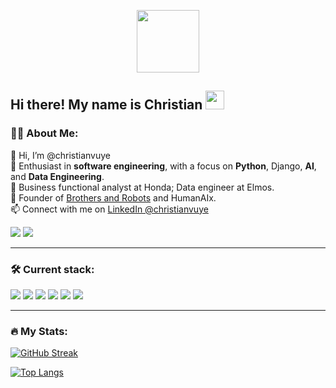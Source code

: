 <p align="center"><img src="https://media.giphy.com/media/M9gbBd9nbDrOTu1Mqx/giphy.gif" width="100"/></p>
<p align="center">

## Hi there! My name is Christian <img src="https://media.giphy.com/media/hvRJCLFzcasrR4ia7z/giphy.gif" width="30px"/>

### :man_technologist: About Me:
👋 Hi, I’m @christianvuye  
👀 Enthusiast in **software engineering**, with a focus on **Python**, Django, **AI**, and **Data Engineering**.  
🌱 Business functional analyst at Honda; Data engineer at Elmos.  
💼 Founder of [Brothers and Robots](http://www.brothersandrobots.com) and HumanAIx.  
📫 Connect with me on [LinkedIn @christianvuye](https://www.linkedin.com/in/christianvuye/)

[<img src="https://img.shields.io/static/v1?logo=gmail&label&color=EA4335&message=christian.vuye&logoColor=white&logoWidth=20">](mailto:christian.vuye@gmail.com)
[<img src="https://img.shields.io/static/v1?logo=linkedin&label&color=0A66C2&message=christianvuye&logoColor=white&logoWidth=20">](https://www.linkedin.com/in/christianvuye/)
<img src="https://komarev.com/ghpvc/?username=christianvuye&style=flat-square&color=blue" alt=""/>
  
---
  
### :hammer_and_wrench: Current stack:

<p>
<img src="https://img.shields.io/static/v1?logo=python&label&color=4B8BBE&message=Python&logoColor=white&logoWidth=20">
<img src="https://img.shields.io/static/v1?logo=django&label&color=092e20&message=Django&logoColor=white&logoWidth=20">
<img src="https://img.shields.io/static/v1?logo=html5&label&color=E34F26&message=HTML&logoColor=white&logoWidth=20">
<img src="https://img.shields.io/static/v1?logo=css3&label&color=1572B6&message=CSS&logoColor=white&logoWidth=20">
<img src="https://img.shields.io/static/v1?logo=git&label&color=F05032&message=Git&logoColor=white&logoWidth=20">
<img src="https://img.shields.io/static/v1?logo=github&label&color=181717&message=GitHub&logoColor=white&logoWidth=20">
</p>

---

### :fire: My Stats:
[![GitHub Streak](http://github-readme-streak-stats.herokuapp.com?user=christianvuye&theme=dark&background=000000)](https://git.io/streak-stats)

[![Top Langs](https://github-readme-stats.vercel.app/api/top-langs/?username=christianvuye&layout=compact&theme=vision-friendly-dark)](https://github.com/anuraghazra/github-readme-stats)
